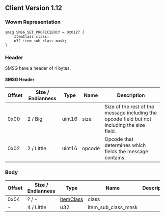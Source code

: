 ## Client Version 1.12

### Wowm Representation
```rust,ignore
smsg SMSG_SET_PROFICIENCY = 0x0127 {
    ItemClass class;
    u32 item_sub_class_mask;
}
```
### Header
SMSG have a header of 4 bytes.

#### SMSG Header
| Offset | Size / Endianness | Type   | Name   | Description |
| ------ | ----------------- | ------ | ------ | ----------- |
| 0x00   | 2 / Big           | uint16 | size   | Size of the rest of the message including the opcode field but not including the size field.|
| 0x02   | 2 / Little        | uint16 | opcode | Opcode that determines which fields the message contains.|

### Body

| Offset | Size / Endianness | Type | Name | Description | Comment |
| ------ | ----------------- | ---- | ---- | ----------- | ------- |
| 0x04 | ? / - | [ItemClass](itemclass.md) | class |  |  |
| - | 4 / Little | u32 | item_sub_class_mask |  |  |

